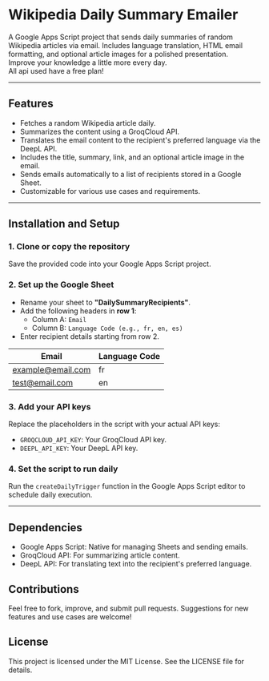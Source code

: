 # Wikipedia Daily Summary Emailer  
A Google Apps Script project that sends daily summaries of random Wikipedia articles via email. Includes language translation, HTML email formatting, and optional article images for a polished presentation.  
Improve your knowledge a little more every day.  
All api used have a free plan!

---

## Features
- Fetches a random Wikipedia article daily.
- Summarizes the content using a GroqCloud API.
- Translates the email content to the recipient's preferred language via the DeepL API.
- Includes the title, summary, link, and an optional article image in the email.
- Sends emails automatically to a list of recipients stored in a Google Sheet.
- Customizable for various use cases and requirements.

---

## Installation and Setup

### 1. Clone or copy the repository
Save the provided code into your Google Apps Script project.

### 2. Set up the Google Sheet
- Rename your sheet to **"DailySummaryRecipients"**.
- Add the following headers in **row 1**:
  - Column A: `Email`  
  - Column B: `Language Code (e.g., fr, en, es)`  
- Enter recipient details starting from row 2.

| Email              | Language Code |
|--------------------|---------------|
| example@email.com  | fr            |
| test@email.com     | en            |

### 3. Add your API keys
Replace the placeholders in the script with your actual API keys:
- `GROQCLOUD_API_KEY`: Your GroqCloud API key.
- `DEEPL_API_KEY`: Your DeepL API key.

### 4. Set the script to run daily
Run the `createDailyTrigger` function in the Google Apps Script editor to schedule daily execution.

---
 
## Dependencies
- Google Apps Script: Native for managing Sheets and sending emails.
- GroqCloud API: For summarizing article content.
- DeepL API: For translating text into the recipient's preferred language.

## Contributions
Feel free to fork, improve, and submit pull requests. Suggestions for new features and use cases are welcome!

## License
This project is licensed under the MIT License. See the LICENSE file for details.

